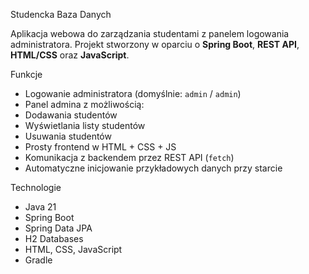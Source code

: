 Studencka Baza Danych

Aplikacja webowa do zarządzania studentami z panelem logowania administratora. Projekt stworzony w oparciu o **Spring Boot**, **REST API**, **HTML/CSS** oraz **JavaScript**.

Funkcje

- Logowanie administratora (domyślnie: `admin` / `admin`)
- Panel admina z możliwością:
- Dodawania studentów
- Wyświetlania listy studentów
- Usuwania studentów
- Prosty frontend w HTML + CSS + JS
- Komunikacja z backendem przez REST API (`fetch`)
- Automatyczne inicjowanie przykładowych danych przy starcie

Technologie

- Java 21
- Spring Boot
- Spring Data JPA
- H2 Databases
- HTML, CSS, JavaScript
- Gradle
